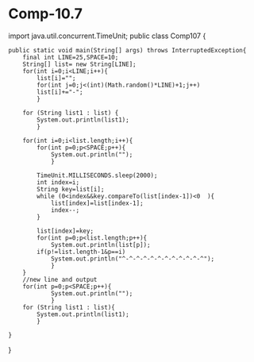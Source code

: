 # Comp-10.7

import java.util.concurrent.TimeUnit;
public class Comp107 {

    public static void main(String[] args) throws InterruptedException{
        final int LINE=25,SPACE=10;
        String[] list= new String[LINE];
        for(int i=0;i<LINE;i++){
            list[i]="";
            for(int j=0;j<(int)(Math.random()*LINE)+1;j++)
            list[i]+="-";
            }
        
        for (String list1 : list) {
            System.out.println(list1);
            }
        
        for(int i=0;i<list.length;i++){
            for(int p=0;p<SPACE;p++){
                System.out.println("");
                } 
            
            TimeUnit.MILLISECONDS.sleep(2000);
            int index=i;
            String key=list[i];
            while (0<index&&key.compareTo(list[index-1])<0  ){
                list[index]=list[index-1];
                index--;
            }
            
            list[index]=key;
            for(int p=0;p<list.length;p++){
                System.out.println(list[p]);
            if(p!=list.length-1&p==i)
                System.out.println("^-^-^-^-^-^-^-^-^-^-^-^");
                }
        }
        //new line and output
        for(int p=0;p<SPACE;p++){
                System.out.println("");
                } 
        for (String list1 : list){
            System.out.println(list1);
            }
        
    }
    
}
